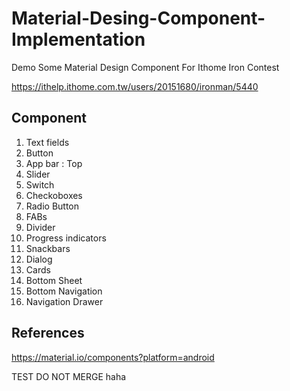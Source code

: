 # Material-Desing-Component-Implementation
Demo Some Material Design Component For Ithome Iron Contest

https://ithelp.ithome.com.tw/users/20151680/ironman/5440
## Component
1. Text fields
2. Button
3. App bar : Top
4. Slider
5. Switch
6. Checkoboxes
7. Radio Button
8. FABs
9. Divider
10. Progress indicators
11. Snackbars
12. Dialog
13. Cards
14. Bottom Sheet
15. Bottom Navigation
16. Navigation Drawer
## References
https://material.io/components?platform=android


TEST DO NOT MERGE
haha